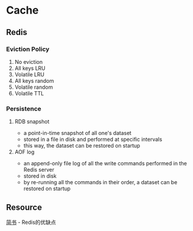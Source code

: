 # Cache
## Redis

### Eviction Policy
<ol>
    <li>No eviction</li>
    <li>All keys LRU</li>
    <li>Volatile LRU</li>
    <li>All keys random</li>
    <li>Volatile random</li>
    <li>Volatile TTL</li>
</ol>

### Persistence
<ol>
    <li>RDB snapshot</li>
    <ul>
        <li>a point-in-time snapshot of all one's dataset</li>
        <li>stored in a file in disk and performed at specific intervals</li>
        <li>this way, the dataset can be restored on startup</li>
    </ul>
    <li>AOF log</li>
    <ul>
        <li>an append-only file log of all the write commands performed in the Redis server</li>
        <li>stored in disk</li>
        <li>by re-running all the commands in their order, a dataset can be restored on startup</li>
    </ul>
</ol>

## Resource
[简书](https://www.jianshu.com/p/929bc7ee8063) - Redis的优缺点